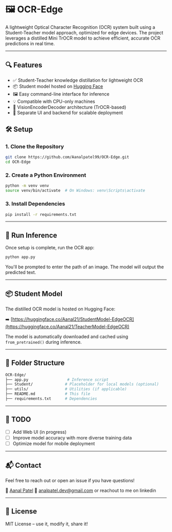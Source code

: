 # 🖼️ OCR-Edge

A lightweight Optical Character Recognition (OCR) system built using a Student-Teacher model approach, optimized for edge devices. The project leverages a distilled Mini TrOCR model to achieve efficient, accurate OCR predictions in real time.

---

## 🔍 Features

- ✅ Student-Teacher knowledge distillation for lightweight OCR
- 📦 Student model hosted on [Hugging Face](https://huggingface.co/Aanal21/StudentModel-EdgeOCR)
- 🖼️ Easy command-line interface for inference
- 💡 Compatible with CPU-only machines
- 🧠 VisionEncoderDecoder architecture (TrOCR-based)
- 🔗 Separate UI and backend for scalable deployment

## 🛠️ Setup

### 1. Clone the Repository

```bash
git clone https://github.com/Aanalpatel99/OCR-Edge.git
cd OCR-Edge
````

### 2. Create a Python Environment

```bash
python -m venv venv
source venv/bin/activate  # On Windows: venv\Scripts\activate
```

### 3. Install Dependencies

```bash
pip install -r requirements.txt
```

---

## 🚀 Run Inference

Once setup is complete, run the OCR app:

```bash
python app.py
```

You'll be prompted to enter the path of an image. The model will output the predicted text.

---

## 📦 Student Model

The distilled OCR model is hosted on Hugging Face:

➡️ [https://huggingface.co/Aanal21/StudentModel-EdgeOCR](https://huggingface.co/Aanal21/TeacherModel-EdgeOCR)

The model is automatically downloaded and cached using `from_pretrained()` during inference.

---

## 📁 Folder Structure

```bash
OCR-Edge/
├── app.py                 # Inference script
├── Student/              # Placeholder for local models (optional)
├── utils/                # Utilities (if applicable)
├── README.md             # This file
├── requirements.txt      # Dependencies
```

---

## 📄 TODO

* [ ] Add Web UI (in progress)
* [ ] Improve model accuracy with more diverse training data
* [ ] Optimize model for mobile deployment

---

## 📬 Contact

Feel free to reach out or open an issue if you have questions!

👤 [Aanal Patel](https://github.com/Aanalpatel99)
📧 [analpatel.dev@gmail.com](mailto:aanalpatel445566@gmail.com)
or reachout to me on linkedin

---

## 📜 License

MIT License – use it, modify it, share it!

```
